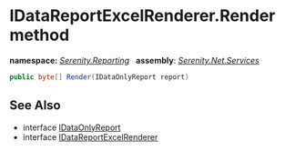 # IDataReportExcelRenderer.Render method
**namespace:** *[Serenity.Reporting](../../README.md#serenity.reporting-namespace)*   **assembly**: *[Serenity.Net.Services](../../README.md)*

```csharp
public byte[] Render(IDataOnlyReport report)
```

## See Also

* interface [IDataOnlyReport](../IDataOnlyReport.md)
* interface [IDataReportExcelRenderer](../IDataReportExcelRenderer.md)